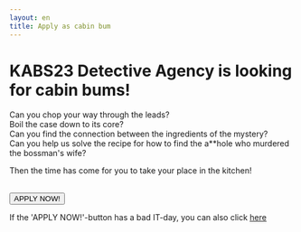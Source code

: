 ```yaml
---
layout: en
title: Apply as cabin bum
---
```

<h1>KABS23 Detective Agency is looking for cabin bums!</h1>

<p> Can you chop your way through the leads? <br>
Boil the case down to its core? <br>
Can you find the connection between the ingredients of the mystery? <br>
Can you help us solve the recipe for how to find the a**hole who murdered the bossman's wife?
</p>
<p>Then the time has come for you to take your place in the kitchen!</p>

<br />
<a style="text-align: center; " href="https://forms.gle/N2HoPiwPQpF3QjXBA">
	<button class="applyBtn"> 
		APPLY NOW! 
	</button>
</a>
<br />

<p>If the 'APPLY NOW!'-button has a bad IT-day, you can also click <a href="https://forms.gle/N2HoPiwPQpF3QjXBA"><u>here</u></a></p>